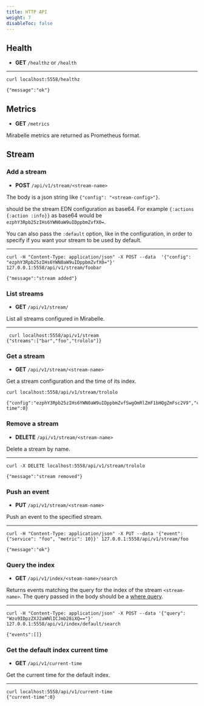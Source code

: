 ```yaml
---
title: HTTP API
weight: 7
disableToc: false
---
```


## Health

- **GET** `/healthz` or `/health`

---

```
curl localhost:5558/healthz

{"message":"ok"}
```

## Metrics

- **GET** `/metrics`

Mirabelle metrics are returned as Prometheus format.

## Stream

### Add a stream

- **POST** `/api/v1/stream/<stream-name>`

The body is a json string like `{"config": "<stream-config>"}`.

<stream-config> should be the stream EDN configuration as base64. For example `{:actions {:action :info}}` as base64 would be `ezphY3Rpb25zIHs6YWN0aW9uIDppbmZvfX0=`.

You can also pass the `:default` option, like in the configuration, in order to specify if you want your stream to be used by default.

---

```
curl -H "Content-Type: application/json" -X POST --data  '{"config": "ezphY3Rpb25zIHs6YWN0aW9uIDppbmZvfX0="}' 127.0.0.1:5558/api/v1/stream/foobar

{"message":"stream added"}
```

### List streams

- **GET** `/api/v1/stream/`

List all streams configured in Mirabelle.

---

```
 curl localhost:5558/api/v1/stream
{"streams":["bar","foo","trololo"]}
```

### Get a stream

- **GET** `/api/v1/stream/<stream-name>`

Get a stream configuration and the time of its index.

```
curl localhost:5558/api/v1/stream/trololo

{"config":"ezphY3Rpb25zIHs6YWN0aW9uIDppbmZvfSwgOmRlZmF1bHQgZmFsc2V9","current-time":0}
```

### Remove a stream

- **DELETE** `/api/v1/stream/<stream-name>`

Delete a stream by name.

---

```
curl -X DELETE localhost:5558/api/v1/stream/trololo

{"message":"stream removed"}
```

### Push an event

- **PUT** `/api/v1/stream/<stream-name>`

Push an event to the specified stream.

---

```
curl -H "Content-Type: application/json" -X PUT --data '{"event": {"service": "foo", "metric": 10}}' 127.0.0.1:5558/api/v1/stream/foo

{"message":"ok"}
```

### Query the index

- **GET** `/api/v1/index/<steam-name>/search`

Returns events matching the query for the index of the stream `<stream-name>`. The query passed in the body should be a [where query](/howto/stream/#filtering-events).

---

```
curl -H "Content-Type: application/json" -X POST --data '{"query": "Wzo9IDpzZXJ2aWNlICJmb28iXQ=="}' 127.0.0.1:5558/api/v1/index/default/search

{"events":[]}
```

### Get the default index current time

- **GET** `/api/v1/current-time`

Get the current time for the default index.

---

```
curl localhost:5558/api/v1/current-time
{"current-time":0}
```
